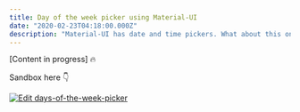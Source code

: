 ```yaml
---
title: Day of the week picker using Material-UI
date: "2020-02-23T04:18:00.000Z"
description: "Material-UI has date and time pickers. What about this one?"
---
```


[Content in progress] 🔥

Sandbox here 👇

[![Edit days-of-the-week-picker](https://codesandbox.io/static/img/play-codesandbox.svg)](https://codesandbox.io/s/days-of-the-week-picker-w0txd?fontsize=14&hidenavigation=1&theme=dark)

